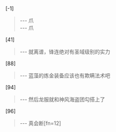 
[-1] 
>--- 爪<br>
>--- 爪<br>

[41] 
>--- 就离谱，锋连绝对有圣域级别的实力<br>

[88] 
>--- 蓝藻的炼金装备应该也有欺瞒法术吧<br>

[94] 
>--- 然后龙服就和神风海盗团勾搭上了<br>

[96] 
>--- 真会断[fn=12]<br>
